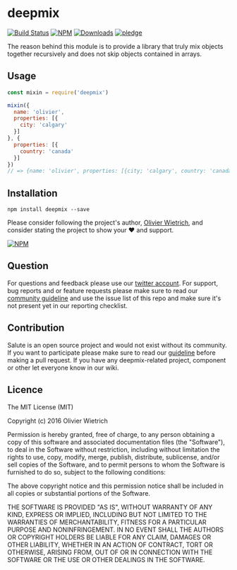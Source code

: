 # deepmix

[![Build Status](https://travis-ci.org/bredele/deepmix.svg?branch=master)](https://travis-ci.org/bredele/deepmix)
[![NPM](https://img.shields.io/npm/v/deepmix.svg?style=flat-square)](https://www.npmjs.com/package/deepmix)
[![Downloads](https://img.shields.io/npm/dm/deepmix.svg?style=flat-square)](http://npm-stat.com/charts.html?package=deepmix)
[![pledge](https://bredele.github.io/contributing-guide/community-pledge.svg)](https://github.com/bredele/contributing-guide/blob/master/community.md)

The reason behind this module is to provide a library that truly mix objects together recursively and does not skip objects contained in arrays.


## Usage

```javascript
const mixin = require('deepmix')

mixin({
  name: 'olivier',
  properties: [{
    city: 'calgary'
  }]
}, {
  properties: [{
    country: 'canada'
  }]
})
// => {name: 'olivier', properties: [{city; 'calgary', country: 'canada'}]}
```


## Installation

```shell
npm install deepmix --save
```

Please consider following the project's author, [Olivier Wietrich](https://github.com/bredele), and consider stating the project to show your :heart: and support.

[![NPM](https://nodei.co/npm/deepmix.png)](https://nodei.co/npm/deepmix/)

## Question

For questions and feedback please use our [twitter account](https://twitter.com/bredeleca). For support, bug reports and or feature requests please make sure to read our
<a href="https://github.com/bredele/contributing-guide/blob/master/community.md" target="_blank">community guideline</a> and use the issue list of this repo and make sure it's not present yet in our reporting checklist.

## Contribution

Salute is an open source project and would not exist without its community. If you want to participate please make sure to read our <a href="https://github.com/bredele/contributing-guide/blob/master/community.md" target="_blank">guideline</a> before making a pull request. If you have any deepmix-related project, component or other let everyone know in our wiki.


## Licence

The MIT License (MIT)

Copyright (c) 2016 Olivier Wietrich

Permission is hereby granted, free of charge, to any person obtaining a copy
of this software and associated documentation files (the "Software"), to deal
in the Software without restriction, including without limitation the rights
to use, copy, modify, merge, publish, distribute, sublicense, and/or sell
copies of the Software, and to permit persons to whom the Software is
furnished to do so, subject to the following conditions:

The above copyright notice and this permission notice shall be included in all
copies or substantial portions of the Software.

THE SOFTWARE IS PROVIDED "AS IS", WITHOUT WARRANTY OF ANY KIND, EXPRESS OR
IMPLIED, INCLUDING BUT NOT LIMITED TO THE WARRANTIES OF MERCHANTABILITY,
FITNESS FOR A PARTICULAR PURPOSE AND NONINFRINGEMENT. IN NO EVENT SHALL THE
AUTHORS OR COPYRIGHT HOLDERS BE LIABLE FOR ANY CLAIM, DAMAGES OR OTHER
LIABILITY, WHETHER IN AN ACTION OF CONTRACT, TORT OR OTHERWISE, ARISING FROM,
OUT OF OR IN CONNECTION WITH THE SOFTWARE OR THE USE OR OTHER DEALINGS IN THE
SOFTWARE.

